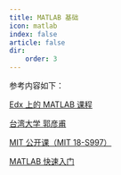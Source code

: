 ```yaml
---
title: MATLAB 基础
icon: matlab
index: false
article: false
dir:
    order: 3
---
```


参考内容如下：

[Edx 上的 MATLAB 课程](https://learning.edx.org/course/course-v1:MathWorks+intro_matlab+2T2021/home)

[台湾大学 郭彦甫](https://www.mlmvlab.bime.ntu.edu.tw/matlab-之工程應用)

[MIT 公开课（MIT 18-S997）](https://ocw.mit.edu/courses/18-s997-introduction-to-matlab-programming-fall-2011/)

[MATLAB 快速入门](https://ww2.mathworks.cn/help/matlab/getting-started-with-matlab.html)